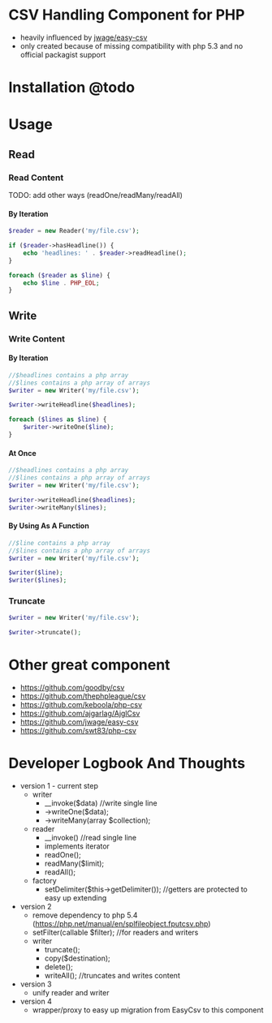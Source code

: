 # CSV Handling Component for PHP

* heavily influenced by [jwage/easy-csv](https://github.com/jwage/easy-csv)
* only created because of missing compatibility with php 5.3 and no official packagist support

# Installation @todo

# Usage

## Read

### Read Content

TODO: add other ways (readOne/readMany/readAll)

#### By Iteration

```php
$reader = new Reader('my/file.csv');

if ($reader->hasHeadline()) {
    echo 'headlines: ' . $reader->readHeadline();
}

foreach ($reader as $line) {
    echo $line . PHP_EOL;
}
```

## Write

### Write Content

#### By Iteration

```php
//$headlines contains a php array
//$lines contains a php array of arrays
$writer = new Writer('my/file.csv');

$writer->writeHeadline($headlines);

foreach ($lines as $line) {
    $writer->writeOne($line);
}
```

#### At Once

```php
//$headlines contains a php array
//$lines contains a php array of arrays
$writer = new Writer('my/file.csv');

$writer->writeHeadline($headlines);
$writer->writeMany($lines);
```

#### By Using As A Function

```php
//$line contains a php array
//$lines contains a php array of arrays
$writer = new Writer('my/file.csv');

$writer($line);
$writer($lines);
```

### Truncate

```php
$writer = new Writer('my/file.csv');

$writer->truncate();
```

# Other great component

* https://github.com/goodby/csv
* https://github.com/thephpleague/csv
* https://github.com/keboola/php-csv
* https://github.com/ajgarlag/AjglCsv
* https://github.com/jwage/easy-csv
* https://github.com/swt83/php-csv

# Developer Logbook And Thoughts

* version 1 - current step
    * writer
        * __invoke($data)   //write single line
        * ->writeOne($data);
        * ->writeMany(array $collection);
    * reader
        * __invoke()   //read single line
        * implements iterator
        * readOne();
        * readMany($limit);
        * readAll();
    * factory
        * setDelimiter($this->getDelimiter()); //getters are protected to easy up extending
* version 2
    * remove dependency to php 5.4 (https://php.net/manual/en/splfileobject.fputcsv.php)
    * setFilter(callable $filter);  //for readers and writers
    * writer
        * truncate();
        * copy($destination);
        * delete();
        * writeAll();   //truncates and writes content
* version 3
    * unify reader and writer
* version 4
    * wrapper/proxy to easy up migration from EasyCsv to this component
